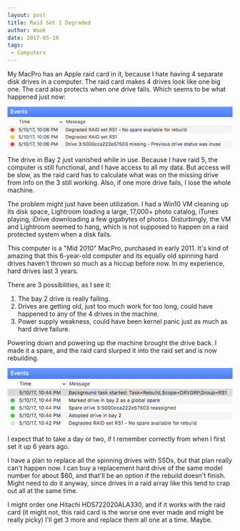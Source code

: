 ```yaml
---
layout: post
title: Raid Set 1 Degraded
author: Wook
date: 2017-05-10
tags: 
 - Computers
---
```


My MacPro has an Apple raid card in it, because I hate having 4 separate disk drives
in a computer.  The raid card makes 4 drives look like one big one.  The card also
protects when one drive fails.  Which seems to be what happened just now:

![events](/assets/pics/raid-events.png)

The drive in Bay 2 just vanished while in use.  Because I have raid 5, the computer
is still functional, and I have access to all my data.  But access will be slow, as
the raid card has to calculate what was on the missing drive from info on the 3 still
working.  Also, if one more drive fails, I lose the whole machine.

The problem might just have been utilization.  I had a Win10 VM cleaning up its disk space,
Lightroom loading a large, 17,000+ photo catalog, iTunes playing, iDrive downloading
a few gigabytes of photos.  Disturbingly, the VM and Lightroom seemed to hang, which
is not supposed to happen on a raid protected system when a disk fails.

This computer is a "Mid 2010" MacPro, purchased in early 2011.  It's kind of amazing
that this 6-year-old computer and its equally old spinning hard drives haven't thrown
so much as a hiccup before now.  In my experience, hard drives last 3 years.

There are 3 possibilities, as I see it:

1. The bay 2 drive is really failing.
1. Drives are getting old, just too much work for too long, could have happened
to any of the 4 drives in the machine.
1. Power supply weakness, could have been kernel panic just as much as hard drive
failure.

Powering down and powering up the machine brought the drive back.  I made it a
spare, and the raid card slurped it into the raid set and is now rebuilding.

![rebuild](/assets/pics/raid-rebuild.png)

I expect that to take a day or two, if I remember correctly from when
I first set it up 6 years ago.

I have a plan to replace all the spinning drives with SSDs, but that plan really
can't happen now.  I can buy a replacement hard drive of the same model number for
about $60, and that'll be an option if the rebuild doesn't finish.  Might need to
do it anyway, since drives in a raid array like this tend to crap out all at the
same time.

I might order one Hitachi HDS722020ALA330, and if it works with the raid card (it
might not, this raid card is the worse one ever made and might be really picky)
I'll get 3 more and replace them all one at a time.  Maybe.
